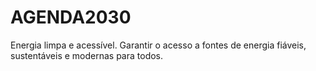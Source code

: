 # AGENDA2030
Energia limpa e acessível. Garantir o acesso a fontes de energia fiáveis, sustentáveis e modernas para todos.
